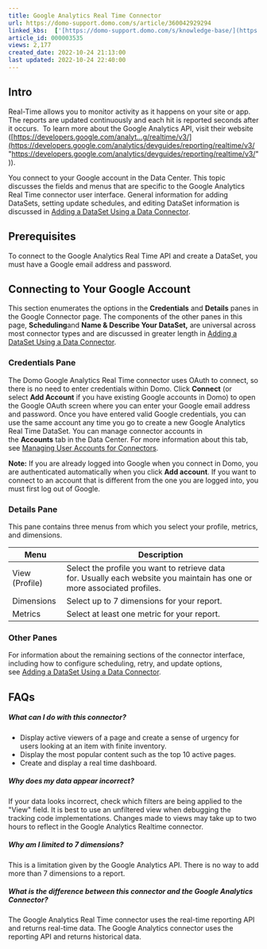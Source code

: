 ```yaml
---
title: Google Analytics Real Time Connector
url: https://domo-support.domo.com/s/article/360042929294
linked_kbs:  ['[https://domo-support.domo.com/s/knowledge-base/](https://domo-support.domo.com/s/knowledge-base/)', '[https://domo-support.domo.com/s/](https://domo-support.domo.com/s/)', '[https://domo-support.domo.com/s/topic/0TO5w000000ZammGAC](https://domo-support.domo.com/s/topic/0TO5w000000ZammGAC)', '[https://domo-support.domo.com/s/topic/0TO5w000000ZanLGAS](https://domo-support.domo.com/s/topic/0TO5w000000ZanLGAS)', '[https://domo-support.domo.com/s/topic/0TO5w000000ZaoQGAS](https://domo-support.domo.com/s/topic/0TO5w000000ZaoQGAS)', '[https://domo-support.domo.com/s/article/360042926274](https://domo-support.domo.com/s/article/360042926274)', '[https://domo-support.domo.com/s/article/360042926054](https://domo-support.domo.com/s/article/360042926054)', '[https://domo-support.domo.com/s/article/360042929294](https://domo-support.domo.com/s/article/360042929294)', '[https://domo-support.domo.com/s/topic/0TO5w000000ZaoQGAS/api-connectors](https://domo-support.domo.com/s/topic/0TO5w000000ZaoQGAS/api-connectors)', '[https://domo-support.domo.com/s/article/360043429933](https://domo-support.domo.com/s/article/360043429933)', '[https://domo-support.domo.com/s/article/360043429953](https://domo-support.domo.com/s/article/360043429953)', '[https://domo-support.domo.com/s/article/360042925494](https://domo-support.domo.com/s/article/360042925494)', '[https://domo-support.domo.com/s/article/360043429913](https://domo-support.domo.com/s/article/360043429913)', '[https://domo-support.domo.com/s/article/4408174643607](https://domo-support.domo.com/s/article/4408174643607)', '[https://domo-support.domo.com/s/login/](https://domo-support.domo.com/s/login/)']
article_id: 000003535
views: 2,177
created_date: 2022-10-24 21:13:00
last updated: 2022-10-24 22:40:00
---
```




Intro
-----


Real-Time allows you to monitor activity as it happens on your site or app. The reports are updated continuously and each hit is reported seconds after it occurs.  To learn more about the Google Analytics API, visit their website ([https://developers.google.com/analyt...g/realtime/v3/](https://developers.google.com/analytics/devguides/reporting/realtime/v3/ "https://developers.google.com/analytics/devguides/reporting/realtime/v3/")).


You connect to your Google account in the Data Center. This topic discusses the fields and menus that are specific to the Google Analytics Real Time connector user interface. General information for adding DataSets, setting update schedules, and editing DataSet information is discussed in [Adding a DataSet Using a Data Connector](/s/article/360042926274 "Adding a DataSet Using a Data Connector").


Prerequisites
-------------


To connect to the Google Analytics Real Time API and create a DataSet, you must have a Google email address and password.


Connecting to Your Google Account
---------------------------------


This section enumerates the options in the **Credentials** and **Details** panes in the Google Connector page. The components of the other panes in this page, **Scheduling**and **Name & Describe Your DataSet,** are universal across most connector types and are discussed in greater length in [Adding a DataSet Using a Data Connector](/s/article/360042926274 "Adding a DataSet Using a Data Connector").


### Credentials Pane


The Domo Google Analytics Real Time connector uses OAuth to connect, so there is no need to enter credentials within Domo. Click **Connect** (or select **Add Account** if you have existing Google accounts in Domo) to open the Google OAuth screen where you can enter your Google email address and password. Once you have entered valid Google credentials, you can use the same account any time you go to create a new Google Analytics Real Time DataSet. You can manage connector accounts in the **Accounts** tab in the Data Center. For more information about this tab, see [Managing User Accounts for Connectors](/s/article/360042926054 "Managing User Accounts for Connectors").




 


**Note:** If you are already logged into Google when you connect in Domo, you are authenticated automatically when you click **Add account**. If you want to connect to an account that is different from the one you are logged into, you must first log out of Google.



### Details Pane


This pane contains three menus from which you select your profile, metrics, and dimensions.




| Menu | Description |
| --- | --- |
| View (Profile) | Select the profile you want to retrieve data for. Usually each website you maintain has one or more associated profiles. |
| Dimensions | Select up to 7 dimensions for your report. |
| Metrics | Select at least one metric for your report. |


### Other Panes


For information about the remaining sections of the connector interface, including how to configure scheduling, retry, and update options, see [Adding a DataSet Using a Data Connector](/s/article/360042926274 "Adding a DataSet Using a Data Connector").


FAQs
----


##### What can I do with this connector?


* Display active viewers of a page and create a sense of urgency for users looking at an item with finite inventory.
* Display the most popular content such as the top 10 active pages.
* Create and display a real time dashboard.


##### Why does my data appear incorrect?


If your data looks incorrect, check which filters are being applied to the "View" field. It is best to use an unfiltered view when debugging the tracking code implementations. Changes made to views may take up to two hours to reflect in the Google Analytics Realtime connector. 


##### Why am I limited to 7 dimensions?


This is a limitation given by the Google Analytics API. There is no way to add more than 7 dimensions to a report.


##### What is the difference between this connector and the Google Analytics Connector?


The Google Analytics Real Time connector uses the real-time reporting API and returns real-time data. The Google Analytics connector uses the reporting API and returns historical data.

